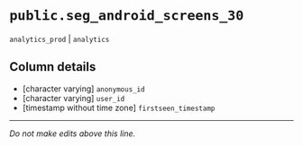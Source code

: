 # `public.seg_android_screens_30`
`analytics_prod` | `analytics`

## Column details
* [character varying] `anonymous_id`
* [character varying] `user_id`
* [timestamp without time zone] `firstseen_timestamp`

-------------------------------------------------------------------------------
*Do not make edits above this line.*
